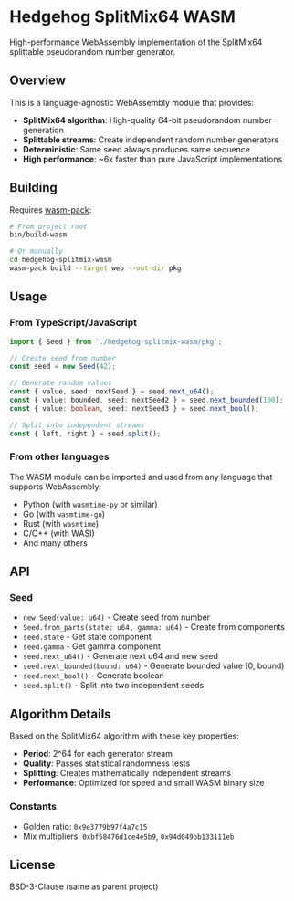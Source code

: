 # Hedgehog SplitMix64 WASM

High-performance WebAssembly implementation of the SplitMix64 splittable pseudorandom number generator.

## Overview

This is a language-agnostic WebAssembly module that provides:

- **SplitMix64 algorithm**: High-quality 64-bit pseudorandom number generation
- **Splittable streams**: Create independent random number generators
- **Deterministic**: Same seed always produces same sequence
- **High performance**: ~6x faster than pure JavaScript implementations

## Building

Requires [wasm-pack](https://rustwasm.github.io/wasm-pack/):

```bash
# From project root
bin/build-wasm

# Or manually
cd hedgehog-splitmix-wasm
wasm-pack build --target web --out-dir pkg
```

## Usage

### From TypeScript/JavaScript

```typescript
import { Seed } from './hedgehog-splitmix-wasm/pkg';

// Create seed from number
const seed = new Seed(42);

// Generate random values
const { value, seed: nextSeed } = seed.next_u64();
const { value: bounded, seed: nextSeed2 } = seed.next_bounded(100);
const { value: boolean, seed: nextSeed3 } = seed.next_bool();

// Split into independent streams
const { left, right } = seed.split();
```

### From other languages

The WASM module can be imported and used from any language that supports WebAssembly:

- Python (with `wasmtime-py` or similar)
- Go (with `wasmtime-go`)
- Rust (with `wasmtime`)
- C/C++ (with WASI)
- And many others

## API

### Seed

- `new Seed(value: u64)` - Create seed from number
- `Seed.from_parts(state: u64, gamma: u64)` - Create from components
- `seed.state` - Get state component
- `seed.gamma` - Get gamma component
- `seed.next_u64()` - Generate next u64 and new seed
- `seed.next_bounded(bound: u64)` - Generate bounded value [0, bound)
- `seed.next_bool()` - Generate boolean
- `seed.split()` - Split into two independent seeds

## Algorithm Details

Based on the SplitMix64 algorithm with these key properties:

- **Period**: 2^64 for each generator stream
- **Quality**: Passes statistical randomness tests
- **Splitting**: Creates mathematically independent streams
- **Performance**: Optimized for speed and small WASM binary size

### Constants

- Golden ratio: `0x9e3779b97f4a7c15`
- Mix multipliers: `0xbf58476d1ce4e5b9`, `0x94d049bb133111eb`

## License

BSD-3-Clause (same as parent project)